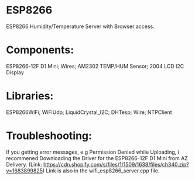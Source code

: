 # ESP8266
ESP8266 Humidity/Temperature Server with Browser access.

# Components:
  ESP8266-12F D1 Mini;
  Wires;
  AM2302 TEMP/HUM Sensor;
  2004 LCD I2C Display

# Libraries:
  ESP8266WiFi;
  WiFiUdp;
  LiquidCrystal_I2C;
  DHTesp;
  Wire;
  NTPClient

# Troubleshooting:
  If you getting error messages, e.g Permission Denied while Uploading, i recommened Downloading the Driver for the ESP8266-12F D1 Mini from AZ Delivery.
  (Link: https://cdn.shopify.com/s/files/1/1509/1638/files/ch340.zip?v=1683899825)
  Link is also in the wifi_esp8266_server.cpp file.
